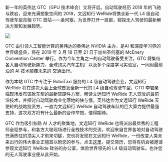 新一年的英伟达 GTC（GPU 技术峰会）又将开启。自动驾驶经历 2018 年的飞驰与跌宕，迎来充满想象空间的 2019，文远知行 WeRide将携全新一代 L4 级自动驾驶车型亮相 GTC 首站——圣何塞。为世界打开一扇窗，窥探无人驾驶的最新解决方案和发展趋势。

![](gtc-image)

GTC 由引领人工智能计算的英伟达的英伟达 NVIDIA 主办，是AI 和深度学习界的世界级盛典，将在 2019 年 3 月 18 日至 21 日于加州圣何塞的 McEnery Convention Center 举行。作为今年主角之一的自动驾驶备受关注，GTC 将集结各大自动驾驶新势力、全球顶尖汽车主机厂以及多个深度学习实验室，一同用最前沿的 AI 技术颠覆未来的
交通出行。

作为本站 GTC 中专注于 RoboTaxi 服务的 L4 级自动驾驶企业，文远知行 WeRide 将在这次大会上全球首发全新一代的 L4 级自动驾驶车型，CTO 李岩亲临现场发布该款车型的最新软硬件方案，解读文远知行 WeRide 无人驾驶的最前沿技术，并探讨自动驾驶商业化落地的快与慢。英伟达作为文远知行 WeRide 天使轮的战略投资方，一直为文远知行 WeRide 自动驾驶车队的巨大算力提供最强支持，这次双方将有什么最新的合作举措，值得期待。

GTC 作为吸引各路 AI 人才的聚集地，文远知行 WeRide 也将派出最优秀的工程师全程参与，和各方大咖现场进行全栈技术的交流，欢迎来自世界各地对自动驾驶充满热忱的顶尖人才前来切磋，您也将发现在文远知行 WeRide，一份改变人类未来出行的伟大事业正翘首以盼您的参与。点击[这里](https://www.weride.ai/jobs?gh_jid=1588136)，提交简历，您将有机会被邀请参观文远知行 WeRide 硅谷的办公室，体验世界领先的 L4 级自动驾驶车。也许您的无人驾驶事业便从此开始。
